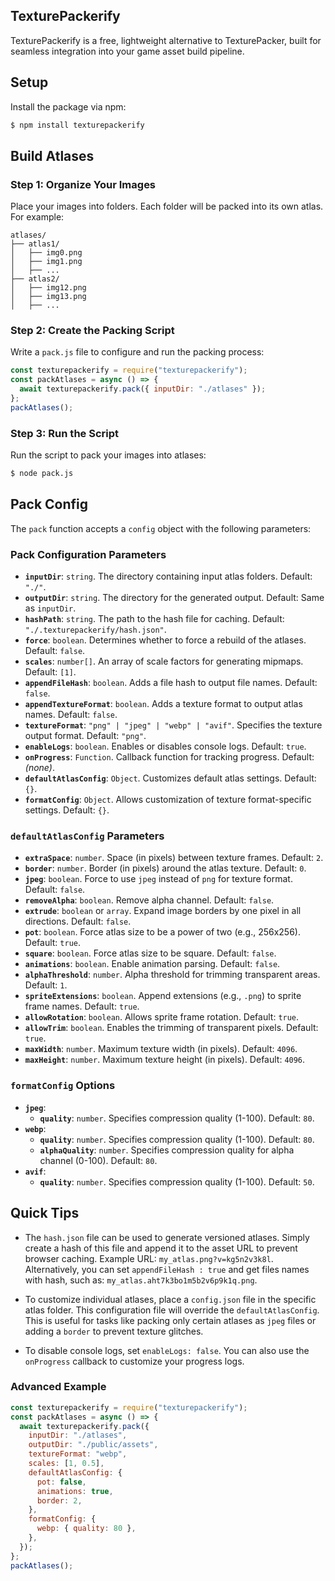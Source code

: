 ## TexturePackerify

TexturePackerify is a free, lightweight alternative to TexturePacker, built for seamless integration into your game asset build pipeline.

## Setup

Install the package via npm:

```sh
$ npm install texturepackerify
```

## Build Atlases

### Step 1: Organize Your Images

Place your images into folders. Each folder will be packed into its own atlas. For example:

```
atlases/
├── atlas1/
│   ├── img0.png
│   ├── img1.png
│   ├── ...
├── atlas2/
│   ├── img12.png
│   ├── img13.png
│   ├── ...
```

### Step 2: Create the Packing Script

Write a `pack.js` file to configure and run the packing process:

```javascript
const texturepackerify = require("texturepackerify");
const packAtlases = async () => {
  await texturepackerify.pack({ inputDir: "./atlases" });
};
packAtlases();
```

### Step 3: Run the Script

Run the script to pack your images into atlases:

```sh
$ node pack.js
```

## Pack Config

The `pack` function accepts a `config` object with the following parameters:

### Pack Configuration Parameters

- **`inputDir`**: `string`. The directory containing input atlas folders. Default: `"./"`.
- **`outputDir`**: `string`. The directory for the generated output. Default: Same as `inputDir`.
- **`hashPath`**: `string`. The path to the hash file for caching. Default: `"./.texturepackerify/hash.json"`.
- **`force`**: `boolean`. Determines whether to force a rebuild of the atlases. Default: `false`.
- **`scales`**: `number[]`. An array of scale factors for generating mipmaps. Default: `[1]`.
- **`appendFileHash`**: `boolean`. Adds a file hash to output file names. Default: `false`.
- **`appendTextureFormat`**: `boolean`. Adds a texture format to output atlas names. Default: `false`.
- **`textureFormat`**: `"png" | "jpeg" | "webp" | "avif"`. Specifies the texture output format. Default: `"png"`.
- **`enableLogs`**: `boolean`. Enables or disables console logs. Default: `true`.
- **`onProgress`**: `Function`. Callback function for tracking progress. Default: _(none)_.
- **`defaultAtlasConfig`**: `Object`. Customizes default atlas settings. Default: `{}`.
- **`formatConfig`**: `Object`. Allows customization of texture format-specific settings. Default: `{}`.

### `defaultAtlasConfig` Parameters

- **`extraSpace`**: `number`. Space (in pixels) between texture frames. Default: `2`.
- **`border`**: `number`. Border (in pixels) around the atlas texture. Default: `0`.
- **`jpeg`**: `boolean`. Force to use `jpeg` instead of `png` for texture format. Default: `false`.
- **`removeAlpha`**: `boolean`. Remove alpha channel. Default: `false`.
- **`extrude`**: `boolean` or `array`. Expand image borders by one pixel in all directions. Default: `false`.
- **`pot`**: `boolean`. Force atlas size to be a power of two (e.g., 256x256). Default: `true`.
- **`square`**: `boolean`. Force atlas size to be square. Default: `false`.
- **`animations`**: `boolean`. Enable animation parsing. Default: `false`.
- **`alphaThreshold`**: `number`. Alpha threshold for trimming transparent areas. Default: `1`.
- **`spriteExtensions`**: `boolean`. Append extensions (e.g., `.png`) to sprite frame names. Default: `true`.
- **`allowRotation`**: `boolean`. Allows sprite frame rotation. Default: `true`.
- **`allowTrim`**: `boolean`. Enables the trimming of transparent pixels. Default: `true`.
- **`maxWidth`**: `number`. Maximum texture width (in pixels). Default: `4096`.
- **`maxHeight`**: `number`. Maximum texture height (in pixels). Default: `4096`.

### `formatConfig` Options

- **`jpeg`**:
  - **`quality`**: `number`. Specifies compression quality (1-100). Default: `80`.
- **`webp`**:
  - **`quality`**: `number`. Specifies compression quality (1-100). Default: `80`.
  - **`alphaQuality`**: `number`. Specifies compression quality for alpha channel (0-100). Default: `80`.
- **`avif`**:
  - **`quality`**: `number`. Specifies compression quality (1-100). Default: `50`.

## Quick Tips

- The `hash.json` file can be used to generate versioned atlases. Simply create a hash of this file and append it to the asset URL to prevent browser caching. Example URL: `my_atlas.png?v=kg5n2v3k8l`.
  Alternatively, you can set `appendFileHash : true` and get files names with hash, such as: `my_atlas.aht7k3bo1m5b2v6p9k1q.png`.

- To customize individual atlases, place a `config.json` file in the specific atlas folder. This configuration file will override the `defaultAtlasConfig`. This is useful for tasks like packing only certain atlases as `jpeg` files or adding a `border` to prevent texture glitches.

- To disable console logs, set `enableLogs: false`. You can also use the `onProgress` callback to customize your progress logs.

### Advanced Example

```javascript
const texturepackerify = require("texturepackerify");
const packAtlases = async () => {
  await texturepackerify.pack({
    inputDir: "./atlases",
    outputDir: "./public/assets",
    textureFormat: "webp",
    scales: [1, 0.5],
    defaultAtlasConfig: {
      pot: false,
      animations: true,
      border: 2,
    },
    formatConfig: {
      webp: { quality: 80 },
    },
  });
};
packAtlases();
```
